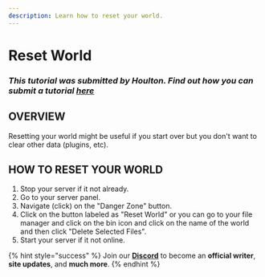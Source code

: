 ```yaml
---
description: Learn how to reset your world.
---
```


# Reset World

### *This tutorial was submitted by Houlton. Find out how you can submit a tutorial [_here_](../contribute.md)*

## OVERVIEW

Resetting your world might be useful if you start over but you don't want to clear other data (plugins, etc).

## HOW TO RESET YOUR WORLD

1. Stop your server if it not already.
2. Go to your server panel.
3. Navigate (click) on the "Danger Zone" button.
4. Click on the button labeled as "Reset World" or you can go to your file manager and click on the bin icon and click on the name of the world and then click "Delete Selected Files".
5. Start your server if it not online.

{% hint style="success" %}
Join our **[Discord](https://invite.gg/minehutxyz)** to become an **official writer**, **site updates**, and **much more**.
{% endhint %}
